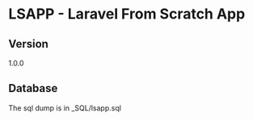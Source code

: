 # LSAPP - Laravel From Scratch App

## Version
1.0.0

## Database
The sql dump is in _SQL/lsapp.sql
